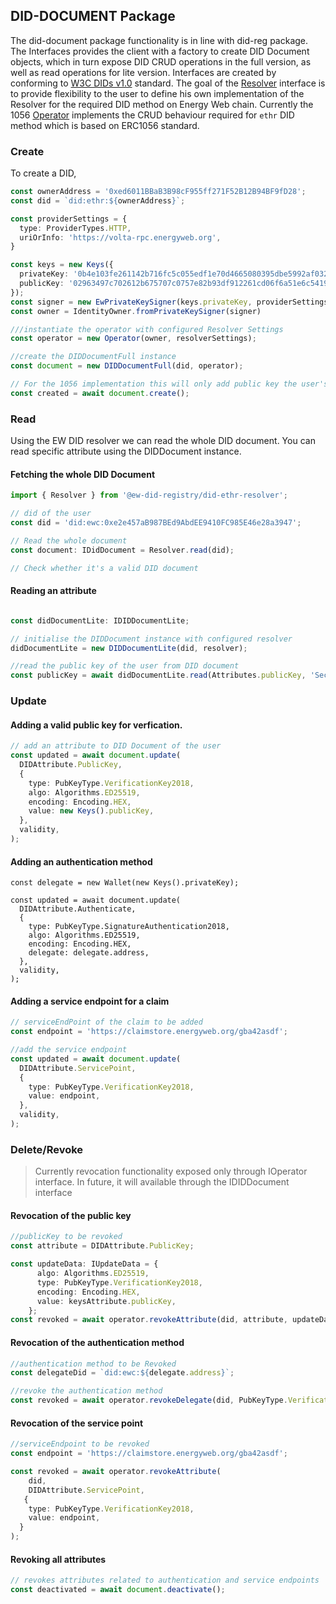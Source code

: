 ## DID-DOCUMENT Package
The did-document package functionality is in line with did-reg package. The Interfaces provides the client with a factory to create DID Document objects, which in turn expose DID CRUD operations in the full version, as well as read operations for lite version. Interfaces are created by conforming to [W3C DIDs v1.0](https://w3c.github.io/did-core/) standard.
The goal of the [Resolver](https://github.com/energywebfoundation/ew-did-registry/blob/development/packages/did-resolver-interface/src/interface.ts) interface is to provide flexibility to the user to define his own implementation of the Resolver for the required DID method on Energy Web chain. Currently the 1056 [Operator](https://github.com/energywebfoundation/ew-did-registry/blob/development/packages/did-ethr-resolver/src/implementations/operator.ts) implements the CRUD behaviour required for `ethr` DID method which is based on ERC1056 standard.
### Create
To create a DID,
```typescript
const ownerAddress = '0xed6011BBaB3B98cF955ff271F52B12B94BF9fD28';
const did = `did:ethr:${ownerAddress}`;

const providerSettings = {
  type: ProviderTypes.HTTP,
  uriOrInfo: 'https://volta-rpc.energyweb.org',
}

const keys = new Keys({
  privateKey: '0b4e103fe261142b716fc5c055edf1e70d4665080395dbe5992af03235f9e511',
  publicKey: '02963497c702612b675707c0757e82b93df912261cd06f6a51e6c5419ac1aa9bcc',
});
const signer = new EwPrivateKeySigner(keys.privateKey, providerSettings);
const owner = IdentityOwner.fromPrivateKeySigner(signer)

///instantiate the operator with configured Resolver Settings
const operator = new Operator(owner, resolverSettings);

//create the DIDDocumentFull instance
const document = new DIDDocumentFull(did, operator);

// For the 1056 implementation this will only add public key the user's DID Document. There is no blockchain transaction involved
const created = await document.create();
```
### Read
Using the EW DID resolver we can read the whole DID document. You can read specific attribute using the DIDDocument instance.
#### Fetching the whole DID Document 
```typescript
import { Resolver } from '@ew-did-registry/did-ethr-resolver';

// did of the user
const did = 'did:ewc:0xe2e457aB987BEd9AbdEE9410FC985E46e28a3947';

// Read the whole document 
const document: IDidDocument = Resolver.read(did);

// Check whether it's a valid DID document 
```
#### Reading an attribute
```typescript

const didDocumentLite: IDIDDocumentLite;

// initialise the DIDDocument instance with configured resolver
didDocumentLite = new DIDDocumentLite(did, resolver);

//read the public key of the user from DID document
const publicKey = await didDocumentLite.read(Attributes.publicKey, 'Secp256k1VerificationKey');

```

### Update
#### Adding a valid public key for verfication.
```typescript
// add an attribute to DID Document of the user
const updated = await document.update(
  DIDAttribute.PublicKey,
  {
    type: PubKeyType.VerificationKey2018,
    algo: Algorithms.ED25519,
    encoding: Encoding.HEX,
    value: new Keys().publicKey,
  },
  validity,
);
```
#### Adding an authentication method
```typescript=
const delegate = new Wallet(new Keys().privateKey);

const updated = await document.update(
  DIDAttribute.Authenticate,
  {
    type: PubKeyType.SignatureAuthentication2018,
    algo: Algorithms.ED25519,
    encoding: Encoding.HEX,
    delegate: delegate.address,
  },
  validity,
);
```
#### Adding a service endpoint for a claim
```typescript
// serviceEndPoint of the claim to be added
const endpoint = 'https://claimstore.energyweb.org/gba42asdf';

//add the service endpoint
const updated = await document.update(
  DIDAttribute.ServicePoint,
  {
    type: PubKeyType.VerificationKey2018,
    value: endpoint,
  },
  validity,
);
```
### Delete/Revoke
> Currently revocation functionality exposed only through IOperator interface. In future, it will available through the IDIDDocument interface
#### Revocation of the public key
```typescript
//publicKey to be revoked
const attribute = DIDAttribute.PublicKey;

const updateData: IUpdateData = {
      algo: Algorithms.ED25519,
      type: PubKeyType.VerificationKey2018,
      encoding: Encoding.HEX,
      value: keysAttribute.publicKey,
    };
const revoked = await operator.revokeAttribute(did, attribute, updateData);
```
#### Revocation of the authentication method
```typescript
//authentication method to be Revoked
const delegateDid = `did:ewc:${delegate.address}`;

//revoke the authentication method
const revoked = await operator.revokeDelegate(did, PubKeyType.VerificationKey2018, delegateDid);
```
#### Revocation of the service point
```typescript
//serviceEndpoint to be revoked
const endpoint = 'https://claimstore.energyweb.org/gba42asdf';

const revoked = await operator.revokeAttribute(
    did, 
    DIDAttribute.ServicePoint,
   {
    type: PubKeyType.VerificationKey2018,
    value: endpoint,
  }
);
```
#### Revoking all attributes
```typescript
// revokes attributes related to authentication and service endpoints
const deactivated = await document.deactivate();
```